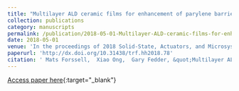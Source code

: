 ```yaml
---
title: "Multilayer ALD ceramic films for enhancement of parylene barrier properties in compliant neural probes with bonded chips"
collection: publications
category: manuscripts
permalink: /publication/2018-05-01-Multilayer-ALD-ceramic-films-for-enhancement-of-parylene-barrier-properties-in-compliant-neural-probes-with-bonded-chips
date: 2018-05-01
venue: 'In the proceedings of 2018 Solid-State, Actuators, and Microsystems Workshop Technical Digest'
paperurl: 'http://dx.doi.org/10.31438/trf.hh2018.78'
citation: ' Mats Forssell,  Xiao Ong,  Gary Fedder, &quot;Multilayer ALD ceramic films for enhancement of parylene barrier properties in compliant neural probes with bonded chips.&quot; In the proceedings of 2018 Solid-State, Actuators, and Microsystems Workshop Technical Digest, 2018.'
---
```

[Access paper here](http://dx.doi.org/10.31438/trf.hh2018.78){:target="_blank"}
